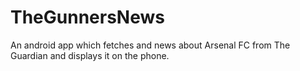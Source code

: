 # TheGunnersNews
An android app which fetches and news about Arsenal FC from The Guardian and displays it on the phone.
